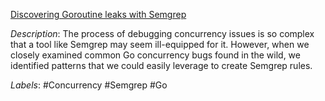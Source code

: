 [Discovering Goroutine leaks with Semgrep](https://www.trailofbits.com/post/discovering-goroutine-leaks-with-semgrep)

*Description*: The process of debugging concurrency issues is so complex that a tool like Semgrep may seem ill-equipped for it. However, when we closely examined common Go concurrency bugs found in the wild, we identified patterns that we could easily leverage to create Semgrep rules.

*Labels*: #Concurrency #Semgrep #Go
